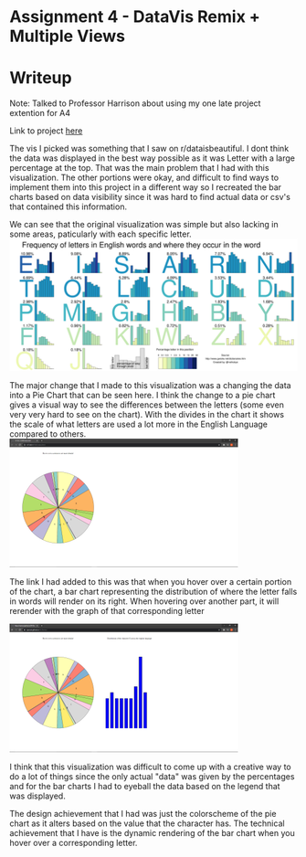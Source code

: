 Assignment 4 - DataVis Remix + Multiple Views
===

# Writeup

Note: Talked to Professor Harrison about using my one late project extention for A4

Link to project [here](https://njwood.github.io/04-Remix/)

The vis I picked was something that I saw on r/dataisbeautiful. I dont think the data was displayed in the best way possible as it was Letter with a large percentage at the top. That was the main problem that I had with this visualization. The other portions were okay, and difficult to find ways to implement them into this project in a different way so I recreated the bar charts based on data visibility since it was hard to find actual data or csv's that contained this information. 

We can see that the original visualization was simple but also lacking in some areas, paticularly with each specific letter. ![](data.png)

The major change that I made to this visualization was a changing the data into a Pie Chart that can be seen here. I think the change to a pie chart gives a visual way to see the differences between the letters (some even very very hard to see on the chart). With the divides in the chart it shows the scale of what letters are used a lot more in the English Language compared to others. ![](onload.png)

The link I had added to this was that when you hover over a certain portion of the chart, a bar chart representing the distribution of where the letter falls in words will render on its right. When hovering over another part, it will rerender with the graph of that corresponding letter 

![](visual.png)

I think that this visualization was difficult to come up with a creative way to do a lot of things since the only actual "data" was given by the percentages and for the bar charts I had to eyeball the data based on the legend that was displayed. 

The design achievement that I had was just the colorscheme of the pie chart as it alters based on the value that the character has. 
The technical achievement that I have is the dynamic rendering of the bar chart when you hover over a corresponding letter.
